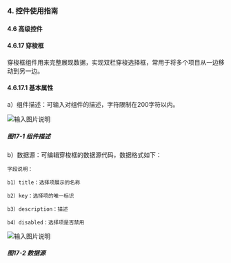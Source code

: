 ### 4. 控件使用指南

#### 4.6 高级控件

#### 4.6.17 穿梭框

穿梭框组件用来完整展现数据，实现双栏穿梭选择框，常用于将多个项目从一边移动到另一边。

#### 4.6.17.1 基本属性

a）组件描述：可输入对组件的描述，字符限制在200字符以内。

![输入图片说明](../../../../images/%20SoFlu%EF%BC%88%E5%89%8D%E7%AB%AF%EF%BC%89%E5%85%A8%E8%87%AA%E5%8A%A8%E5%BC%80%E5%8F%91%E5%B9%B3%E5%8F%B0%E6%95%99%E7%A8%8B/1.%20%E6%9C%80%E6%96%B0%E7%89%88%E6%9C%AC%20-%20%E6%9B%B4%E6%96%B0%E6%97%A5%E6%9C%9F%20-%202023.01.10/4.%20%E6%8E%A7%E4%BB%B6%E4%BD%BF%E7%94%A8%E6%8C%87%E5%8D%97/6.%20%E9%AB%98%E7%BA%A7%E6%8E%A7%E4%BB%B6/17-1.png)

##### 图17-1 组件描述

b）数据源：可编辑穿梭框的数据源代码，数据格式如下：

```
字段说明：

b1）title：选择项展示的名称

b2）key：选择项的唯一标识

b3）description：描述

b4）disabled：选择项是否禁用
```

![输入图片说明](../../../../images/%20SoFlu%EF%BC%88%E5%89%8D%E7%AB%AF%EF%BC%89%E5%85%A8%E8%87%AA%E5%8A%A8%E5%BC%80%E5%8F%91%E5%B9%B3%E5%8F%B0%E6%95%99%E7%A8%8B/1.%20%E6%9C%80%E6%96%B0%E7%89%88%E6%9C%AC%20-%20%E6%9B%B4%E6%96%B0%E6%97%A5%E6%9C%9F%20-%202023.01.10/4.%20%E6%8E%A7%E4%BB%B6%E4%BD%BF%E7%94%A8%E6%8C%87%E5%8D%97/6.%20%E9%AB%98%E7%BA%A7%E6%8E%A7%E4%BB%B6/17-2.png)

##### 图17-2 数据源
